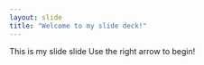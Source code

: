 ```yaml
---
layout: slide
title: "Welcome to my slide deck!"
---
```

This is my slide slide
Use the right arrow to begin!
